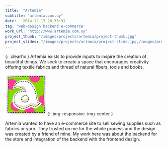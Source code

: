 ```yaml
---
title:  "Artemia"
subtitle: "artemia.com.uy"
date:   2014-12-17 20:33:31
tag: 'web-design backend e-commerce'
work_url: "http://www.artemia.com.uy"
project_thumb: "/images/projects/artemia/project-thumb.jpg"
project_slides: "/images/projects/artemia/project-slide.jpg,/images/projects/artemia/project-slide2.jpg"
---
```


{: .clearfix }
Artemia exists to provide inputs to inspire the creation of beautiful things.
We seek to create a space that encourages creativity offering textile fabrics and thread of natural fibers, tools and books.

![](/images/projects/artemia/company-logo.png){: .img-responsive .img-center }

Artemia wanted to have an e-commerce site to sell sewing supplies such as fabrics or yarn. They trusted on me for the whole process and the design was created by a friend of mine. My work here was about the backend for the store and integration of the backend with the frontend design.
